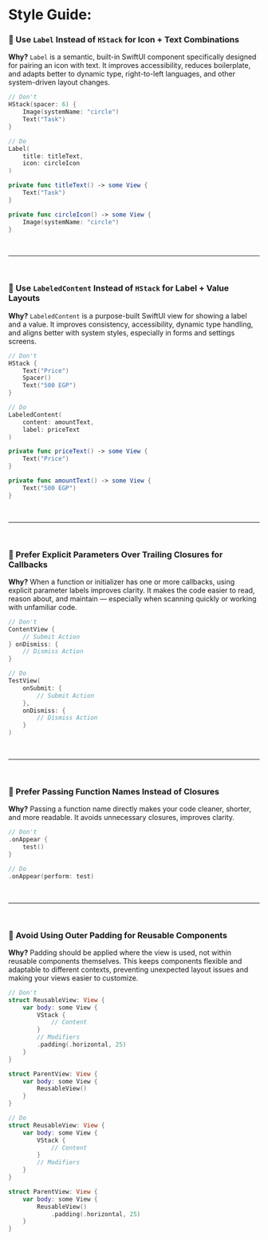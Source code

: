 # Style Guide:

### 💠 Use `Label` Instead of `HStack` for Icon + Text Combinations

**Why?**
`Label` is a semantic, built-in SwiftUI component specifically designed for pairing an icon with text. It improves accessibility, reduces boilerplate, and adapts better to dynamic type, right-to-left languages, and other system-driven layout changes.

``` swift
// Don't
HStack(spacer: 6) {
    Image(systemName: "circle")
    Text("Task")
}
```

``` swift
// Do
Label(
    title: titleText,
    icon: circleIcon
)

private func titleText() -> some View {
    Text("Task")
}

private func circleIcon() -> some View {
    Image(systemName: "circle")
}

```

<br>

---

<br>

### 💠 Use `LabeledContent` Instead of `HStack` for Label + Value Layouts

**Why?**
`LabeledContent` is a purpose-built SwiftUI view for showing a label and a value. It improves consistency, accessibility, dynamic type handling, and aligns better with system styles, especially in forms and settings screens.

``` swift
// Don't
HStack {
    Text("Price")
    Spacer()
    Text("500 EGP")
}
```

``` swift
// Do
LabeledContent(
    content: amountText,
    label: priceText
)

private func priceText() -> some View {
    Text("Price")
}

private func amountText() -> some View {
    Text("500 EGP")
}
```

<br>

---

<br>

### 💠 Prefer Explicit Parameters Over Trailing Closures for Callbacks

**Why?**
When a function or initializer has one or more callbacks, using explicit parameter labels improves clarity. It makes the code easier to read, reason about, and maintain — especially when scanning quickly or working with unfamiliar code.

``` swift
// Don't
ContentView {
    // Submit Action
} onDismiss: {
    // Dismiss Action
}
```

``` swift
// Do
TestView(
    onSubmit: {
        // Submit Action
    },
    onDismiss: {
        // Dismiss Action
    }
)
```

<br>

---

<br>

### 💠 Prefer Passing Function Names Instead of Closures

**Why?**
Passing a function name directly makes your code cleaner, shorter, and more readable. It avoids unnecessary closures, improves clarity.

``` swift
// Don't
.onAppear {
    test()
}
```

``` swift
// Do
.onAppear(perform: test)
```

<br>

---

<br>

### 💠 Avoid Using Outer Padding for Reusable Components

**Why?**
Padding should be applied where the view is used, not within reusable components themselves. This keeps components flexible and adaptable to different contexts, preventing unexpected layout issues and making your views easier to customize.

``` swift
// Don't
struct ReusableView: View {
    var body: some View {
        VStack {
            // Content
        }
        // Modifiers
        .padding(.horizontal, 25)
    }
}

struct ParentView: View {
    var body: some View {
        ReusableView()
    }
}
```

``` swift
// Do
struct ReusableView: View {
    var body: some View {
        VStack {
            // Content
        }
        // Modifiers
    }
}

struct ParentView: View {
    var body: some View {
        ReusableView()
            .padding(.horizontal, 25)
    }
}
```
